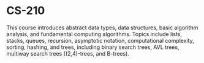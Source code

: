 # CS-210
 This course introduces abstract data types, data structures, basic algorithm analysis, and fundamental computing algorithms. Topics include lists, stacks, queues, recursion, asymptotic notation, computational complexity, sorting, hashing, and trees, including binary search trees, AVL trees, multiway search trees ((2,4)-trees, and B-trees).
